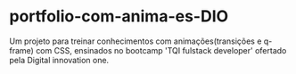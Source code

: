 # portfolio-com-anima-es-DIO
Um projeto para treinar conhecimentos com animações(transições e q-frame) com CSS, ensinados no bootcamp 'TQI fulstack developer' ofertado pela Digital innovation one.
